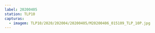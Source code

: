 ```yaml
---
label: 20200405
station: TLP10
capturas:
  - imagem: TLP10/2020/202004/20200405/M20200406_015109_TLP_10P.jpg
---
```

